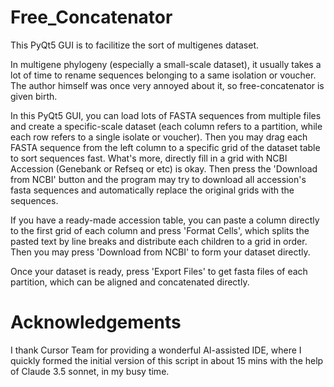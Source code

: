 # Free_Concatenator

This PyQt5 GUI is to facilitize the sort of multigenes dataset.

In multigene phylogeny (especially a small-scale dataset), it usually takes a lot of time to rename sequences belonging to a same isolation or voucher. The author himself was once very annoyed about it, so free-concatenator is given birth.

In this PyQt5 GUI, you can load lots of FASTA sequences from multiple files and create a specific-scale dataset (each column refers to a partition, while each row refers to a single isolate or voucher). Then you may drag each FASTA sequence from the left column to a specific grid of the dataset table to sort sequences fast. What's more, directly fill in a grid with NCBI Accession (Genebank or Refseq or etc) is okay. Then press the 'Download from NCBI' button and the program may try to download all accession's fasta sequences and automatically replace the original grids with the sequences.

If you have a ready-made accession table, you can paste a column directly to the first grid of each column and press 'Format Cells', which splits the pasted text by line breaks and distribute each children to a grid in order. Then you may press 'Download from NCBI' to form your dataset directly.

Once your dataset is ready, press 'Export Files' to get fasta files of each partition, which can be aligned and concatenated directly.

# Acknowledgements

I thank Cursor Team for providing a wonderful AI-assisted IDE, where I quickly formed the initial version of this script in about 15 mins with the help of Claude 3.5 sonnet, in my busy time.